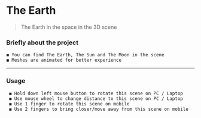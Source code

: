 # The Earth
> The Earth in the space in the 3D scene

### Briefly about the project 

    ◼️ You can find The Earth, The Sun and The Moon in the scene
    ◼️ Meshes are animated for better experience
 
 ***
 
 ### Usage
 
     ◼️ Hold down left mouse button to rotate this scene on PC / Laptop
     ◼️ Use mouse wheel to change distance to this scene on PC / Laptop
     ◼️ Use 1 finger to rotate this scene on mobile
     ◼️ Use 2 fingers to bring closer/move away from this scene on mobile

